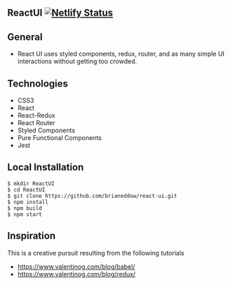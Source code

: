 ## ReactUI [![Netlify Status](https://api.netlify.com/api/v1/badges/18d4551d-1111-4201-98e8-51548b8152bf/deploy-status)](https://app.netlify.com/sites/thirsty-noyce-20be95/deploys)

## General

* React UI uses styled components, redux, router, and as many simple UI interactions without getting too crowded.

## Technologies

* CSS3
* React
* React-Redux
* React Router
* Styled Components
* Pure Functional Components
* Jest

## Local Installation

```
$ mkdir ReactUI
$ cd ReactUI
$ git clone https://github.com/brianeddow/react-ui.git
$ npm install
$ npm build
$ npm start
```

## Inspiration

This is a creative pursuit resulting from the following tutorials

* https://www.valentinog.com/blog/babel/
* https://www.valentinog.com/blog/redux/